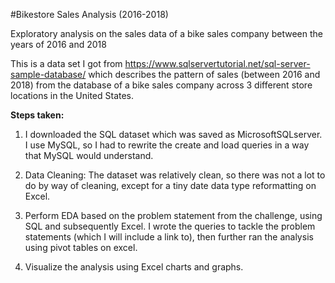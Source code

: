 #Bikestore Sales Analysis (2016-2018)


Exploratory analysis on the sales data of a bike sales company between the years of 2016 and 2018 

This is a data set I got from https://www.sqlservertutorial.net/sql-server-sample-database/ which describes the pattern of sales (between 2016 and 2018) from the database of a bike sales company across 3 different store locations in the United States.

**Steps taken:**

1. I downloaded the SQL dataset which was saved as MicrosoftSQLserver. I use MySQL, so I had to rewrite the create and load queries in a way that MySQL would understand.  

2.	Data Cleaning: The dataset was relatively clean, so there was not a lot to do by way of cleaning, except for a tiny date data type reformatting on Excel.

3.	Perform EDA based on the problem statement from the challenge, using SQL and subsequently Excel. I wrote the queries to tackle the problem statements (which I will include a link to), then further ran the analysis using pivot tables on excel.

4.	Visualize the analysis using Excel charts and graphs.
